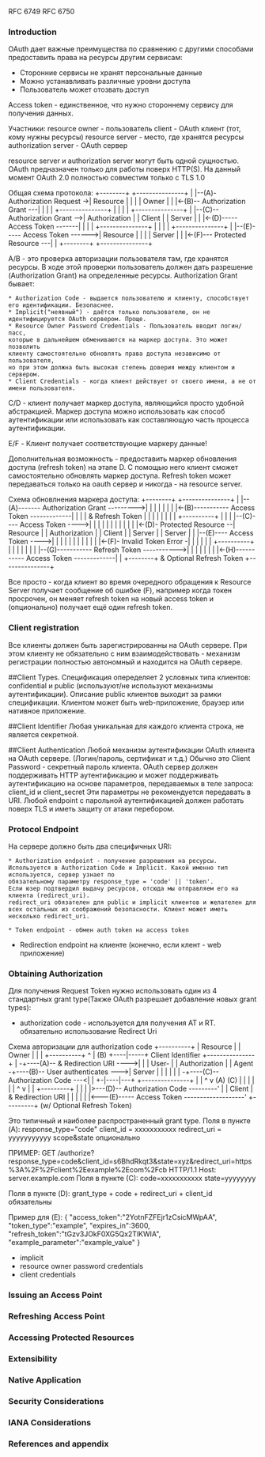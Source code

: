 RFC 6749
RFC 6750

### Introduction

OAuth дает важные преимущества по сравнению с другими
способами предоставить права на ресурсы другим сервисам:

* Сторонние сервисы не хранят персональные данные
* Можно устанавливать различные уровни доступа
* Пользователь может отозвать доступ

Access token - единственное, что нужно стороннему сервису
для получения данных.

Участники:
resource owner   	 - пользователь
client			 	 - OAuth клиент (тот, кому нужны ресурсы)
resource server	 	 - место, где хранятся ресурсы
authorization server - OAuth сервер

resource server и authorization server могут быть одной сущностью.
OAuth предназначен только для работы поверх HTTP(S).
На данный момент OAuth 2.0 полностью совместим только с TLS 1.0

Общая схема протокола:
	 +--------+                               +---------------+
     |        |--(A)- Authorization Request ->|   Resource    |
     |        |                               |     Owner     |
     |        |<-(B)-- Authorization Grant ---|               |
     |        |                               +---------------+
     |        |
     |        |                               +---------------+
     |        |--(C)-- Authorization Grant -->| Authorization |
     | Client |                               |     Server    |
     |        |<-(D)----- Access Token -------|               |
     |        |                               +---------------+
     |        |
     |        |                               +---------------+
     |        |--(E)----- Access Token ------>|    Resource   |
     |        |                               |     Server    |
     |        |<-(F)--- Protected Resource ---|               |
     +--------+                               +---------------+

A/B - это проверка авторизации пользователя там, где хранятся ресурсы.
В ходе этой проверки пользователь должен дать разрешение (Authorization Grant)
на определенные ресурсы.
Authorization Grant бывает:

	* Authorization Code - выдается пользователю и клиенту, способствует
	его идентификации. Безопаснее.
	* Implicit("неявный") - даётся только пользователю, он не идентифицируется OAuth сервером. Проще.
	* Resource Owner Password Credentials - Пользователь вводит логин/пасс,
	которые в дальнейшем обмениваются на маркер доступа. Это может позволить
	клиенту самостоятельно обновлять права доступа независимо от пользователя,
	но при этом должна быть высокая степень доверия между клиентом и сервером.
	* Client Credentials - когда клиент действует от своего имени, а не от имени пользователя.

С/D - клиент получает маркер доступа, являющийся просто удобной абстракцией.
Маркер доступа можно использовать как способ аутентификации или
использовать как составляющую часть процесса аутентификации.

E/F - Клиент получает соответствующие маркеру данные!

Дополнительная возможность - предоставить маркер обновления доступа (refresh token) на этапе D.
С помощью него клиент сможет самостоятельно обновлять маркер доступа. Refresh token
может передаваться только на oauth сервер и никогда - на resource server.


Схема обновлнения маркера доступа:
  +--------+                                           +---------------+
  |        |--(A)------- Authorization Grant --------->|               |
  |        |                                           |               |
  |        |<-(B)----------- Access Token -------------|               |
  |        |               & Refresh Token             |               |
  |        |                                           |               |
  |        |                            +----------+   |               |
  |        |--(C)---- Access Token ---->|          |   |               |
  |        |                            |          |   |               |
  |        |<-(D)- Protected Resource --| Resource |   | Authorization |
  | Client |                            |  Server  |   |     Server    |
  |        |--(E)---- Access Token ---->|          |   |               |
  |        |                            |          |   |               |
  |        |<-(F)- Invalid Token Error -|          |   |               |
  |        |                            +----------+   |               |
  |        |                                           |               |
  |        |--(G)----------- Refresh Token ----------->|               |
  |        |                                           |               |
  |        |<-(H)----------- Access Token -------------|               |
  +--------+           & Optional Refresh Token        +---------------+

Все просто - когда клиент во время очередного обращения к Resource Server получает сообщение
об ошибке (F), например когда токен просрочен, он меняет refresh token на новый access token
и (опционально) получает ещё один refresh token.




### Client registration

Все клиенты должен быть зарегистрированны на OAuth сервере.
При этом клиенту не обязательно с ним взаимодействовать - механизм
регистрации полностью автономный и находится на OAuth сервере.

##Client Types.
Спецификация опеределяет 2 условных типа клиентов: confidential и public
(используют/не используют механизмы аутентификации). Описание public клиентов
выходит за рамки спецификации.
Клиентом может быть web-приложение, браузер или нативное приложение.

##Client Identifier
Любая уникальная для каждого клиента строка, не является секретной.

##Client Authentication
Любой механизм аутентификации OAuth клиента на  OAuth сервере. (Логин/пароль, сертификат и т.д.)
Обычно это Client Password - секретный пароль клиента.
OAuth сервер должен поддерживать HTTP аутентификацию и может поддерживать аутентификацию
на основе параметров, передаваемых в теле запроса: client_id и client_secret
Эти параметры не рекомендуется передавать в URI.
Любой endpoint с парольной аутентификацией должен работать поверх TLS и иметь
защиту от атаки перебором.




### Protocol Endpoint

На сервере должно быть два специфичных URI:

	* Authorization endpoint - получение разрешения на ресурсы.
	Используется в Authorization Code и Implicit. Какой именно тип используется, сервер узнает по
	обязательному параметру response_type = 'code' || 'token'.
	Если юзер подтвердил выдачу ресурсов, отсюда мы отправляем его на клиента (redirect_uri).
	redirect_uri обязателен для public и implicit клиентов и желателен для
	всех остальных из соображений безопасности. Клиент может иметь несколько redirect_uri.
	
	* Token endpoint - обмен auth token на access token

+ Redirection endpoint на клиенте (конечно, если клент - web приложение)



### Obtaining Authorization

Для получения Request Token нужно использовать один из 4 стандартных
grant type(Также OAuth разрешает добавление новых grant types):

  * authorization code - используется для получения AT и RT.
  обязательно использование Redirect Uri

  Схема авторизации для authorization code
     +----------+
     | Resource |
     |   Owner  |
     |          |
     +----------+
          ^
          |
         (B)
     +----|-----+          Client Identifier      +---------------+
     |         -+----(A)-- & Redirection URI ---->|               |
     |  User-   |                                 | Authorization |
     |  Agent  -+----(B)-- User authenticates --->|     Server    |
     |          |                                 |               |
     |         -+----(C)-- Authorization Code ---<|               |
     +-|----|---+                                 +---------------+
       |    |                                         ^      v
      (A)  (C)                                        |      |
       |    |                                         |      |
       ^    v                                         |      |
     +---------+                                      |      |
     |         |>---(D)-- Authorization Code ---------'      |
     |  Client |          & Redirection URI                  |
     |         |                                             |
     |         |<---(E)----- Access Token -------------------'
     +---------+       (w/ Optional Refresh Token)

  Это типичный и наиболее распространенный grant type.
  Поля в пункте (A):
  response_type="code"
  client_id = xxxxxxxxxxx
  redirect_uri = yyyyyyyyyyy
  scope&state опционально

  ПРИМЕР: GET /authorize?response_type=code&client_id=s6BhdRkqt3&state=xyz&redirect_uri=https%3A%2F%2Fclient%2Eexample%2Ecom%2Fcb HTTP/1.1 Host: server.example.com
  Поля в пункте (С):
  code=xxxxxxxxxxx
  state=yyyyyyyy

  Поля в пункте (D):
  grant_type + code + redirect_uri + client_id обязательны
  
  Пример для (E):
  {
   "access_token":"2YotnFZFEjr1zCsicMWpAA",
   "token_type":"example",
   "expires_in":3600,
   "refresh_token":"tGzv3JOkF0XG5Qx2TlKWIA",
   "example_parameter":"example_value"
  }


  * implicit
  * resource owner password credentials
  * client credentials



### Issuing an Access Point
### Refreshing Access Point
### Accessing Protected Resources
### Extensibility
### Native Application
### Security Considerations
### IANA Considerations
### References and appendix